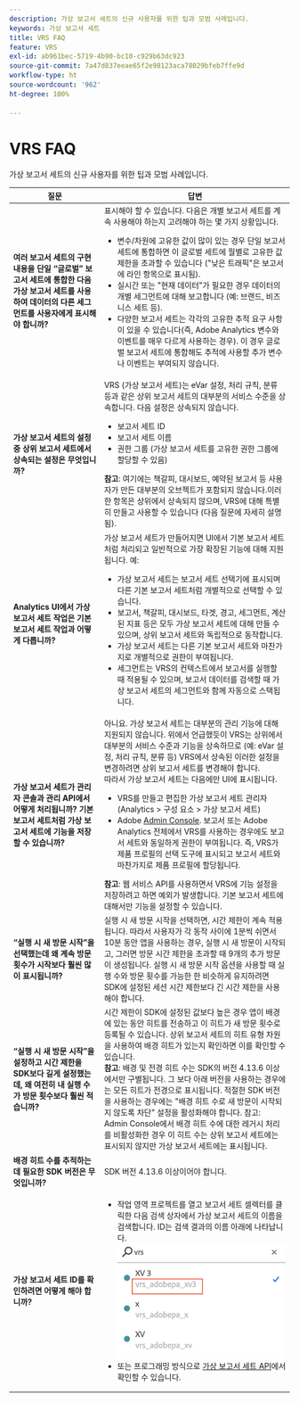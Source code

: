 ```yaml
---
description: 가상 보고서 세트의 신규 사용자를 위한 팁과 모범 사례입니다.
keywords: 가상 보고서 세트
title: VRS FAQ
feature: VRS
exl-id: ab961bec-5719-4b90-bc10-c929b63dc923
source-git-commit: 7a47d837eeae65f2e98123aca78029bfeb7ffe9d
workflow-type: ht
source-wordcount: '962'
ht-degree: 100%

---
```


# VRS FAQ

가상 보고서 세트의 신규 사용자를 위한 팁과 모범 사례입니다.

| 질문 | 답변 |
| --- | --- |
| **여러 보고서 세트의 구현 내용을 단일 “글로벌” 보고서 세트에 통합한 다음 가상 보고서 세트를 사용하여 데이터의 다른 세그먼트를 사용자에게 표시해야 합니까?** | 표시해야 할 수 있습니다. 다음은 개별 보고서 세트를 계속 사용해야 하는지 고려해야 하는 몇 가지 상황입니다.<ul><li>변수/차원에 고유한 값이 많이 있는 경우 단일 보고서 세트에 통합하면 이 글로벌 세트에 월별로 고유한 값 제한을 초과할 수 있습니다 (&quot;낮은 트래픽&quot;은 보고서에 라인 항목으로 표시됨).</li><li>실시간 또는 &quot;현재 데이터&quot;가 필요한 경우 데이터의 개별 세그먼트에 대해 보고합니다 (예: 브랜드, 비즈니스 세트 등).</li><li>다양한 보고서 세트는 각각의 고유한 추적 요구 사항이 있을 수 있습니다(즉, Adobe Analytics 변수와 이벤트를 매우 다르게 사용하는 경우). 이 경우 글로벌 보고서 세트에 통합해도 추적에 사용할 추가 변수나 이벤트는 부여되지 않습니다.</li></ul> |
| **가상 보고서 세트의 설정 중 상위 보고서 세트에서 상속되는 설정은 무엇입니까?** | VRS (가상 보고서 세트)는 eVar 설정, 처리 규칙, 분류 등과 같은 상위 보고서 세트의 대부분의 서비스 수준을 상속합니다.  다음 설정은 상속되지 않습니다.<ul><li>보고서 세트 ID</li><li>보고서 세트 이름 </li><li>권한 그룹 (가상 보고서 세트를 고유한 권한 그룹에 할당할 수 있음)</li></ul>**참고**: 여기에는 책갈피, 대시보드, 예약된 보고서 등 사용자가 만든 대부분의 오브젝트가 포함되지 않습니다.이러한 항목은 상위에서 상속되지 않으며, VRS에 대해 특별히 만들고 사용할 수 있습니다 (다음 질문에 자세히 설명됨). |
| **Analytics UI에서 가상 보고서 세트 작업은 기본 보고서 세트 작업과 어떻게 다릅니까?** | 가상 보고서 세트가 만들어지면 UI에서 기본 보고서 세트처럼 처리되고 일반적으로 가장 확장된 기능에 대해 지원됩니다. 예:<ul><li>가상 보고서 세트는 보고서 세트 선택기에 표시되며 다른 기본 보고서 세트처럼 개별적으로 선택할 수 있습니다.</li><li>보고서, 책갈피, 대시보드, 타겟, 경고, 세그먼트, 계산된 지표 등은 모두 가상 보고서 세트에 대해 만들 수 있으며, 상위 보고서 세트와 독립적으로 동작합니다.</li><li>가상 보고서 세트는 다른 기본 보고서 세트와 마찬가지로 개별적으로 권한이 부여됩니다.</li><li>세그먼트는 VRS의 컨텍스트에서 보고서를 실행할 때 적용될 수 있으며, 보고서 데이터를 검색할 때 가상 보고서 세트의 세그먼트와 함께 자동으로 스택됩니다.</li></ul> |
| **가상 보고서 세트가 관리자 콘솔과 관리 API에서 어떻게 처리됩니까? 기본 보고서 세트처럼 가상 보고서 세트에 기능을 저장할 수 있습니까?** | 아니요. 가상 보고서 세트는 대부분의 관리 기능에 대해 지원되지 않습니다. 위에서 언급했듯이 VRS는 상위에서 대부분의 서비스 수준과 기능을 상속하므로 (예: eVar 설정, 처리 규칙, 분류 등) VRS에서 상속된 이러한 설정을 변경하려면 상위 보고서 세트를 변경해야 합니다.<br>따라서 가상 보고서 세트는 다음에만 UI에 표시됩니다.<ul><li>VRS를 만들고 편집한 가상 보고서 세트 관리자 (Analytics > 구성 요소 > 가상 보고서 세트)</li><li>Adobe [Admin Console](https://helpx.adobe.com/kr/enterprise/using/admin-console.html). 보고서 또는 Adobe Analytics 전체에서 VRS를 사용하는 경우에도 보고서 세트와 동일하게 권한이 부여됩니다. 즉, VRS가 제품 프로필의 선택 도구에 표시되고 보고서 세트와 마찬가지로 제품 프로필에 할당됩니다.</li></ul>**참고**: 웹 서비스 API를 사용하면서 VRS에 기능 설정을 저장하려고 하면 예외가 발생합니다. 기본 보고서 세트에 대해서만 기능을 설정할 수 있습니다. |
| **“실행 시 새 방문 시작”을 선택했는데 왜 계속 방문 횟수가 시작보다 훨씬 많이 표시됩니까?** | 실행 시 새 방문 시작을 선택하면, 시간 제한이 계속 적용됩니다. 따라서 사용자가 각 동작 사이에 1분씩 쉬면서 10분 동안 앱을 사용하는 경우, 실행 시 새 방문이 시작되고, 그러면 방문 시간 제한을 초과할 때 9개의 추가 방문이 생성됩니다. 실행 시 새 방문 시작 옵션을 사용할 때 실행 수와 방문 횟수를 가능한 한 비슷하게 유지하려면 SDK에 설정된 세션 시간 제한보다 긴 시간 제한을 사용해야 합니다. |
| **“실행 시 새 방문 시작”을 설정하고 시간 제한을 SDK보다 길게 설정했는데, 왜 여전히 내 실행 수가 방문 횟수보다 훨씬 적습니까?** | 시간 제한이 SDK에 설정된 값보다 높은 경우 앱이 배경에 있는 동안 히트를 전송하고 이 히트가 새 방문 횟수로 등록될 수 있습니다. 상위 보고서 세트의 히트 유형 차원을 사용하여 배경 히트가 있는지 확인하면 이를 확인할 수 있습니다.<br>**참고**: 배경 및 전경 히트 수는 SDK의 버전 4.13.6 이상에서만 구별됩니다. 그 보다 아래 버전을 사용하는 경우에는 모든 히트가 전경으로 표시됩니다. 적절한 SDK 버전을 사용하는 경우에는 &quot;배경 히트 수로 새 방문이 시작되지 않도록 차단&quot; 설정을 활성화해야 합니다.    참고: Admin Console에서 배경 히트 수에 대한 레거시 처리를 비활성화한 경우 이 히트 수는 상위 보고서 세트에는 표시되지 않지만 가상 보고서 세트에는 표시됩니다. |
| **배경 히트 수를 추적하는 데 필요한 SDK 버전은 무엇입니까?** | SDK 버전 4.13.6 이상이어야 합니다. |
| **가상 보고서 세트 ID를 확인하려면 어떻게 해야 합니까?** | <ul><li>작업 영역 프로젝트를 열고 보고서 세트 셀렉터를 클릭한 다음 검색 상자에서 가상 보고서 세트의 이름을 검색합니다. ID는 검색 결과의 이름 아래에 나타납니다.<br>![VRS ID](assets/vrs-id.png)</li><li> 또는 프로그래밍 방식으로 [가상 보고서 세트 API](https://www.adobe.io/apis/experiencecloud/analytics/docs.html#!AdobeDocs/analytics-2.0-apis/master/vrs.md)에서 확인할 수 있습니다.</li></ul> |
